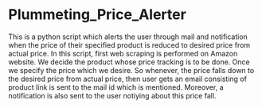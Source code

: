 # Plummeting_Price_Alerter
This is a python script which alerts the user through mail and notification when the price of their specified product is 
reduced to desired price from actual price. 
In this script, first web scraping is performed on Amazon website. We decide the product whose price tracking is to be done. Once
we specify the price which we desire. So whenever, the price falls down to the desired price from actual price, then user gets 
an email consisting of product link is sent to the mail id which is mentioned. 
Moreover, a notification is also sent to the user notiying about this price fall.
